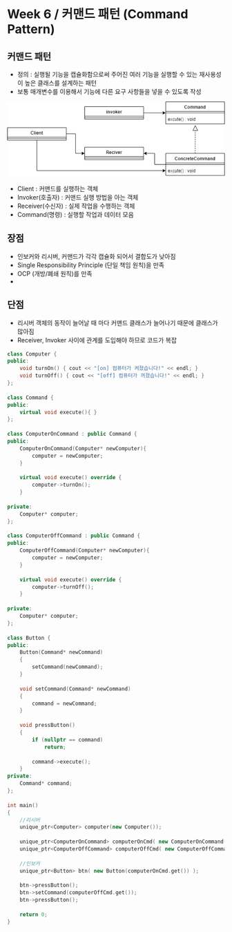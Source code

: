 # Week 6 / 커맨드 패턴 (Command Pattern)

## 커맨드 패턴
- 정의 : 실행될 기능을 캡슐화함으로써 주어진 여러 기능을 실행할 수 있는 재사용성이 높은 클래스를 설계하는 패턴
- 보통 매개변수를 이용해서 기능에 다른 요구 사항들을 넣을 수 있도록 작성

![01](https://github.com/canyuo/canyuo.github.io/blob/main/DesignPattern/week6_image1.png)
- Client : 커맨드를 실행하는 객체
- Invoker(호출자) : 커맨드 실행 방법을 아는 객체
- Receiver(수신자) : 실제 작업을 수행하는 객체
- Command(명령) : 실행할 작업과 데이터 모음

## 장점
- 인보커와 리시버, 커맨드가 각각 캡슐화 되어서 결합도가 낮아짐
- Single Responsibility Principle (단일 책임 원칙)을 만족
- OCP (개방/폐쇄 원칙)를 만족
- 
## 단점
- 리시버 객체의 동작이 늘어날 때 마다 커맨드 클래스가 늘어나기 때문에 클래스가 많아짐
- Receiver, Invoker 사이에 관계를 도입해야 하므로 코드가 복잡

```cpp
class Computer {
public:
	void turnOn() { cout << "[on] 컴퓨터가 켜졌습니다!" << endl; }
	void turnOff() { cout << "[off] 컴퓨터가 꺼졌습니다!" << endl; }
};

class Command {
public:
	virtual void execute(){ }
};

class ComputerOnCommand : public Command {
public:
	ComputerOnCommand(Computer* newComputer){
		computer = newComputer;
	}

	virtual void execute() override {
		computer->turnOn();
	}

private:
	Computer* computer;
};

class ComputerOffCommand : public Command {
public:
	ComputerOffCommand(Computer* newComputer){
		computer = newComputer;
	}

	virtual void execute() override {
		computer->turnOff();
	}

private:
	Computer* computer;
};

class Button {
public:
	Button(Command* newCommand)
	{
		setCommand(newCommand);
	}

	void setCommand(Command* newCommand)
	{
		command = newCommand;
	}

	void pressButton()
	{
		if (nullptr == command)
			return;

		command->execute();
	}
private:
	Command* command;
};

int main()
{
	//리시버
	unique_ptr<Computer> computer(new Computer());

	unique_ptr<ComputerOnCommand> computerOnCmd( new ComputerOnCommand(computer.get()) );
	unique_ptr<ComputerOffCommand> computerOffCmd( new ComputerOffCommand(computer.get()) );

	//인보커
	unique_ptr<Button> btn( new Button(computerOnCmd.get()) );

	btn->pressButton();
	btn->setCommand(computerOffCmd.get());
	btn->pressButton();

	return 0;
}
```
